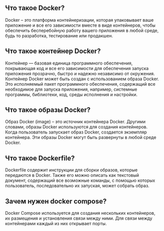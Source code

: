 ## Что такое Docker? 

Docker – это платформа контейнеризации, которая упаковывает ваше приложение и все его зависимости вместе в виде контейнеров, чтобы обеспечить бесперебойную работу вашего приложения в любой среде, будь то разработка, тестирование или продакшен. 

## Что такое контейнер Docker?

Контейнер — базовая единица программного обеспечения, покрывающая код и все его зависимости для обеспечения запуска приложения прозрачно, быстро и надежно независимо от окружения. Контейнер Docker может быть создан с использованием образа Docker. Это исполняемый пакет программного обеспечения, содержащий все необходимое для запуска приложения, например, системные программы, библиотеки, код, среды исполнения и настройки.

## Что такое образы Docker?

Образ Docker (image) – это источник контейнера Docker. Другими словами, образы Docker используются для создания контейнеров. Когда пользователь запускает образ Docker, создается экземпляр контейнера. Эти образы Docker могут быть развернуты в любой среде Docker.

## Что такое Dockerfile?

Dockerfile содержит инструкции для сборки образов, которые передаются в Docker. Также его можно описать как текстовый документ, содержащий все возможные команды, с помощью которых пользователь, последовательно их запуская, может собрать образ.

## Зачем нужен docker compose?
Docker Compose используется для создания нескольких контейнеров, их размещения и установления связи между ними. Для связи между контейнерами каждый из них открывает порты.